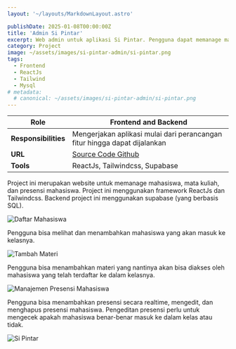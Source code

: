 ```yaml
---
layout: '~/layouts/MarkdownLayout.astro'

publishDate: 2025-01-08T00:00:00Z
title: 'Admin Si Pintar'
excerpt: Web admin untuk aplikasi Si Pintar. Pengguna dapat memanage mahasiswa, materi, dan presensi murid.
category: Project
image: ~/assets/images/si-pintar-admin/si-pintar.png
tags:
  - Frontend
  - ReactJs
  - Tailwind
  - Mysql
# metadata:
  # canonical: ~/assets/images/si-pintar-admin/si-pintar.png
---
```


| Role | Frontend and Backend |
| --- | --- |
| **Responsibilities** | Mengerjakan aplikasi mulai dari perancangan fitur hingga dapat dijalankan |
| **URL** | <a href="https://github.com/AfifJ/admin_si_pintar.git" target="_blank">Source Code Github</a> |
|**Tools**| ReactJs, Tailwindcss, Supabase |

Project ini merupakan website untuk memanage mahasiswa, mata kuliah, dan presensi mahasiswa. Project ini menggunakan framework ReactJs dan Tailwindcss. Backend project ini menggunakan supabase (yang berbasis SQL).

![Daftar Mahasiswa](~/assets/images/si-pintar-admin/daftar-mahasiswa.png)

Pengguna bisa melihat dan menambahkan mahasiswa yang akan masuk ke kelasnya. 

![Tambah Materi](~/assets/images/si-pintar-admin/tambah-materi.png)

Pengguna bisa menambahkan materi yang nantinya akan bisa diakses oleh mahasiswa yang telah terdaftar ke dalam kelasnya.

![Manajemen Presensi Mahasiswa](~/assets/images/si-pintar-admin/presensi.png)

Pengguna bisa menambahkan presensi secara realtime, mengedit, dan menghapus presensi mahasiswa. Pengeditan presensi perlu untuk mengecek apakah mahasiswa benar-benar masuk ke dalam kelas atau tidak.

![Si Pintar](~/assets/images/si-pintar-admin/si-pintar.png)
